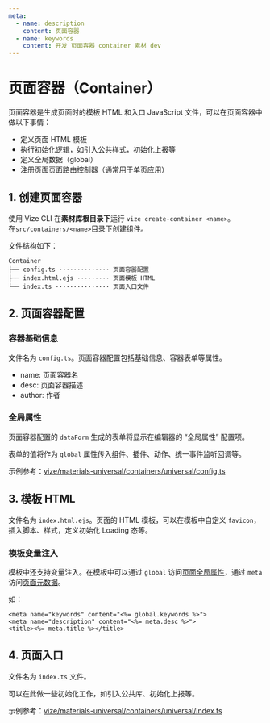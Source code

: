 ```yaml
---
meta:
  - name: description
    content: 页面容器
  - name: keywords
    content: 开发 页面容器 container 素材 dev
---
```


# 页面容器（Container）

页面容器是生成页面时的模板 HTML 和入口 JavaScript 文件，可以在页面容器中做以下事情：

- 定义页面 HTML 模板
- 执行初始化逻辑，如引入公共样式，初始化上报等
- 定义全局数据（global）
- 注册页面页面路由控制器（通常用于单页应用）

## 1. 创建页面容器

使用 Vize CLI 在**素材库根目录下**运行 `vize create-container <name>`。  
在`src/containers/<name>`目录下创建组件。

文件结构如下：

```
Container
├── config.ts ·············· 页面容器配置
├── index.html.ejs ········· 页面模板 HTML
└── index.ts ··············· 页面入口文件
```

## 2. 页面容器配置

### 容器基础信息

文件名为 `config.ts`。页面容器配置包括基础信息、容器表单等属性。

- name: 页面容器名
- desc: 页面容器描述
- author: 作者

### 全局属性

页面容器配置的 `dataForm` 生成的表单将显示在编辑器的 “全局属性” 配置项。

表单的值将作为 `global` 属性传入组件、插件、动作、统一事件监听回调等。

示例参考：[vize/materials-universal/containers/universal/config.ts](https://github.com/vize-team/vize/blob/master/packages/materials-universal/src/containers/universal/config.ts)

## 3. 模板 HTML

文件名为 `index.html.ejs`。页面的 HTML 模板，可以在模板中自定义 `favicon`，插入脚本、样式，定义初始化 Loading 态等。

### 模板变量注入

模板中还支持变量注入。在模板中可以通过 `global` 访问[页面全局属性](/dev/container/#页面全局属性)，通过 `meta` 访问[页面元数据](/dev-meta/)。

如：

```ejs
<meta name="keywords" content="<%= global.keywords %>">
<meta name="description" content="<%= meta.desc %>">
<title><%= meta.title %></title>
```

## 4. 页面入口

文件名为 `index.ts` 文件。

可以在此做一些初始化工作，如引入公共库、初始化上报等。

示例参考：[vize/materials-universal/containers/universal/index.ts](https://github.com/vize-team/vize/blob/master/packages/materials-universal/src/containers/universal/index.ts)

